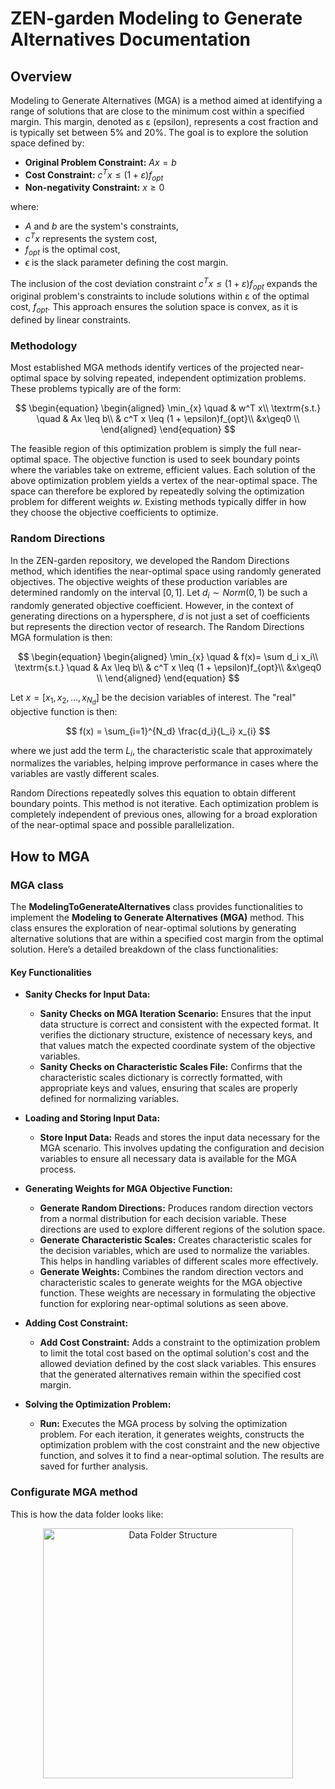 # ZEN-garden Modeling to Generate Alternatives Documentation

## Overview

Modeling to Generate Alternatives (MGA) is a method aimed at identifying a range of solutions that are close to the minimum cost within a specified margin. This margin, denoted as ε (epsilon), represents a cost fraction and is typically set between 5% and 20%. The goal is to explore the solution space defined by:

- **Original Problem Constraint:** $Ax = b$
- **Cost Constraint:** $c^T x ≤ (1 + ε)f_{opt}$
- **Non-negativity Constraint:** $x \geq 0$

where:
- $A$ and $b$ are the system's constraints,
- $c^T x$ represents the system cost,
- $f_{opt}$ is the optimal cost,
- $\epsilon$ is the slack parameter defining the cost margin.

The inclusion of the cost deviation constraint $c^T x ≤ (1 + ε)f_{opt}$ expands the original problem's constraints to include solutions within ε of the optimal cost, $f_{opt}$. This approach ensures the solution space is convex, as it is defined by linear constraints.


### Methodology

Most established MGA methods identify vertices of the projected near-optimal space by solving repeated, independent optimization problems. These problems typically are of the form:

$$
\begin{equation}
\begin{aligned}
\min_{x} \quad & w^T x\\
\textrm{s.t.} \quad & Ax \leq b\\
  & c^T x \leq (1 + \epsilon)f_{opt}\\ 
  &x\geq0    \\
\end{aligned}
\end{equation}
$$

The feasible region of this optimization problem is simply the full near-optimal space. The objective function is used to seek boundary points where the variables take on extreme, efficient values. Each solution of the above optimization problem yields a vertex of the near-optimal space. The space can therefore be explored by repeatedly solving the optimization problem for different weights $w$. Existing methods typically differ in how they choose the objective coefficients to optimize.

### Random Directions

In the ZEN-garden repository, we developed the Random Directions method, which identifies the near-optimal space using randomly generated objectives. The objective weights of these production variables are determined randomly on the interval $[0,1]$. Let $d_i \sim Norm(0,1)$ be such a randomly generated objective coefficient. However, in the context of generating directions on a hypersphere, $d$ is not just a set of coefficients but represents the direction vector of research. The Random Directions MGA formulation is then:

$$
\begin{equation}
\begin{aligned}
\min_{x} \quad & f(x)= \sum d_i x_i\\
\textrm{s.t.} \quad & Ax \leq b\\
  & c^T x \leq (1 + \epsilon)f_{opt}\\
  &x\geq0    \\
\end{aligned}
\end{equation}
$$

Let $x = [x_{1}, x_{2}, ..., x_{{N_d}}]$ be the decision variables of interest. The "real" objective function is then:

$$
f(x) = \sum_{i=1}^{N_d} \frac{d_i}{L_i} x_{i}
$$

where we just add the term $L_i$, the characteristic scale that approximately normalizes the variables, helping improve performance in cases where the variables are vastly different scales.

Random Directions repeatedly solves this equation to obtain different boundary points. This method is not iterative. Each optimization problem is completely independent of previous ones, allowing for a broad exploration of the near-optimal space and possible parallelization.


## How to MGA

### MGA class

The **ModelingToGenerateAlternatives** class provides functionalities to implement the **Modeling to Generate Alternatives (MGA)** method. This class ensures the exploration of near-optimal solutions by generating alternative solutions that are within a specified cost margin from the optimal solution. Here’s a detailed breakdown of the class functionalities:

#### Key Functionalities
- **Sanity Checks for Input Data:**
  - **Sanity Checks on MGA Iteration Scenario:** Ensures that the input data structure is correct and consistent with the expected format. It verifies the dictionary structure, existence of necessary keys, and that values match the expected coordinate system of the objective variables.
  - **Sanity Checks on Characteristic Scales File:** Confirms that the characteristic scales dictionary is correctly formatted, with appropriate keys and values, ensuring that scales are properly defined for normalizing variables.

- **Loading and Storing Input Data:**
  - **Store Input Data:** Reads and stores the input data necessary for the MGA scenario. This involves updating the configuration and decision variables to ensure all necessary data is available for the MGA process.

- **Generating Weights for MGA Objective Function:**
  - **Generate Random Directions:** Produces random direction vectors from a normal distribution for each decision variable. These directions are used to explore different regions of the solution space.
  - **Generate Characteristic Scales:** Creates characteristic scales for the decision variables, which are used to normalize the variables. This helps in handling variables of different scales more effectively.
  - **Generate Weights:** Combines the random direction vectors and characteristic scales to generate weights for the MGA objective function. These weights are necessary in formulating the objective function for exploring near-optimal solutions as seen above.

- **Adding Cost Constraint:**
  - **Add Cost Constraint:** Adds a constraint to the optimization problem to limit the total cost based on the optimal solution's cost and the allowed deviation defined by the cost slack variables. This ensures that the generated alternatives remain within the specified cost margin.

- **Solving the Optimization Problem:**
  - **Run:** Executes the MGA process by solving the optimization problem. For each iteration, it generates weights, constructs the optimization problem with the cost constraint and the new objective function, and solves it to find a near-optimal solution. The results are saved for further analysis.


### Configurate MGA method 
This is how the data folder looks like:

<p align="center">
    <img src="https://github.com/ZEN-universe/ZEN-garden/raw/28b9d472debae1b6d739abe6ee4968fecfb59669/documentation/images/Data_Folder_General.png" alt="Data Folder Structure" width="400" />
</p>

